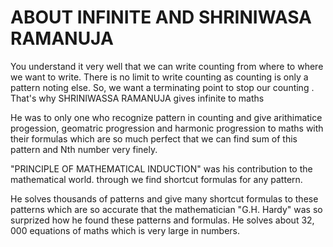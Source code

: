 # ABOUT INFINITE AND SHRINIWASA RAMANUJA

You understand  it very well that we can write counting from where to where we want to write. There is no limit to write counting as counting is only a pattern noting else. So, we want a terminating point to stop our counting . That's why SHRINIWASSA RAMANUJA gives infinite to maths

He was to only one who recognize pattern in counting and give arithimatice progession, geomatric progression and harmonic progression to maths with their formulas which are so much perfect that we can find sum of this pattern and Nth number very finely. 

"PRINCIPLE OF MATHEMATICAL INDUCTION" was his contribution to the mathematical world. through we find shortcut formulas for any pattern. 

He solves thousands of patterns and give many shortcut formulas to these patterns which are so accurate that the mathematician "G.H. Hardy" was so surprized how he found these patterns and formulas. He solves about 32, 000 equations of maths which is very large in numbers.